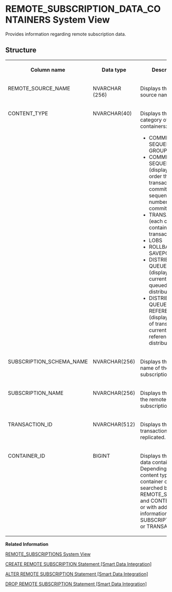 <!-- loio9289305ea87d4984bcdd2453b678e5e4 -->

# REMOTE\_SUBSCRIPTION\_DATA\_CONTAINERS System View

Provides information regarding remote subscription data.



<a name="loio9289305ea87d4984bcdd2453b678e5e4__section_y1z_dtw_h1b"/>

## Structure


<table>
<tr>
<th valign="top">

Column name



</th>
<th valign="top">

Data type



</th>
<th valign="top">

Description



</th>
</tr>
<tr>
<td valign="top">

REMOTE\_SOURCE\_NAME



</td>
<td valign="top">

NVARCHAR \(256\)



</td>
<td valign="top">

Displays the remote source name.



</td>
</tr>
<tr>
<td valign="top">

CONTENT\_TYPE



</td>
<td valign="top">

NVARCHAR\(40\)



</td>
<td valign="top">

Displays the category of data containers:

-   COMMIT SEQUENCE GROUP
-   COMMIT SEQUENCES \(displays the order that transactions get committed and a sequence number for each commit row\)
-   TRANSACTION \(each container contains only one transaction\)
-   LOBS
-   ROLLBACK SAVEPOINTS
-   DISTRIBUTOR QUEUE DATA \(displays the data currently being queued by the distributor\)
-   DISTRIBUTOR QUEUE DATA REFERENCES \(displays the list of transactions currently being referenced by the distributor\)



</td>
</tr>
<tr>
<td valign="top">

SUBSCRIPTION\_SCHEMA\_NAME



</td>
<td valign="top">

NVARCHAR\(256\)



</td>
<td valign="top">

Displays the schema name of the remote subscription.



</td>
</tr>
<tr>
<td valign="top">

SUBSCRIPTION\_NAME



</td>
<td valign="top">

NVARCHAR\(256\)



</td>
<td valign="top">

Displays the name of the remote subscription.



</td>
</tr>
<tr>
<td valign="top">

TRANSACTION\_ID



</td>
<td valign="top">

NVARCHAR\(512\)



</td>
<td valign="top">

Displays the ID of the transaction being replicated.



</td>
</tr>
<tr>
<td valign="top">

CONTAINER\_ID



</td>
<td valign="top">

BIGINT



</td>
<td valign="top">

Displays the ID of the data container. Depending on the content type, a container can be searched by REMOTE\_SOURCE\_ID and CONTENT\_TYPE or with additional information such as SUBSCRIPTION\_OID or TRANSACTION\_ID.



</td>
</tr>
</table>

**Related Information**  


[REMOTE\_SUBSCRIPTIONS System View](remote-subscriptions-system-view-cf68b16.md "Lists all the remote subscriptions created for a remote source.")

[CREATE REMOTE SUBSCRIPTION Statement \[Smart Data Integration\]](https://help.sap.com/viewer/7952ef28a6914997abc01745fef1b607/latest/en-US/12d89b67c7994f80bc516e30dadd3c0a.html)

[ALTER REMOTE SUBSCRIPTION Statement \[Smart Data Integration\]](https://help.sap.com/viewer/7952ef28a6914997abc01745fef1b607/latest/en-US/f88b70b3170849b0a57d4ff618887dce.html)

[DROP REMOTE SUBSCRIPTION Statement \[Smart Data Integration\]](https://help.sap.com/viewer/7952ef28a6914997abc01745fef1b607/latest/en-US/af65fc25d26c4968ac1448cf13056432.html)

